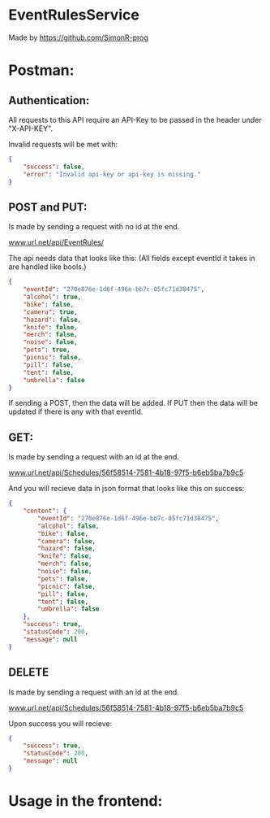 # EventRulesService

Made by https://github.com/SimonR-prog

# Postman:

## Authentication:

All requests to this API require an API-Key to be passed in the header under "X-API-KEY". 

Invalid requests will be met with:

```json
{
    "success": false,
    "error": "Invalid api-key or api-key is missing."
}
```


## POST and PUT: 

Is made by sending a request with no id at the end. 

www.url.net/api/EventRules/

The api needs data that looks like this: (All fields except eventId it takes in are handled like bools.)

```json
{
    "eventId": "270e876e-1d6f-496e-bb7c-05fc71d38475",
    "alcohol": true,
    "bike": false,
    "camera": true,
    "hazard": false,
    "knife": false,
    "merch": false,
    "noise": false,
    "pets": true,
    "picnic": false,
    "pill": false,
    "tent": false,
    "umbrella": false
}
```

If sending a POST, then the data will be added. If PUT then the data will be updated if there is any with that eventId.

## GET:

Is made by sending a request with an id at the end. 

www.url.net/api/Schedules/56f58514-7581-4b18-97f5-b6eb5ba7b9c5

And you will recieve data in json format that looks like this on success:

```json
{
    "content": {
        "eventId": "270e876e-1d6f-496e-bb7c-05fc71d38475",
        "alcohol": false,
        "bike": false,
        "camera": false,
        "hazard": false,
        "knife": false,
        "merch": false,
        "noise": false,
        "pets": false,
        "picnic": false,
        "pill": false,
        "tent": false,
        "umbrella": false
    },
    "success": true,
    "statusCode": 200,
    "message": null
}
```

## DELETE

Is made by sending a request with an id at the end. 

www.url.net/api/Schedules/56f58514-7581-4b18-97f5-b6eb5ba7b9c5

Upon success you will recieve:

```json
{
    "success": true,
    "statusCode": 200,
    "message": null
}
```

# Usage in the frontend:
